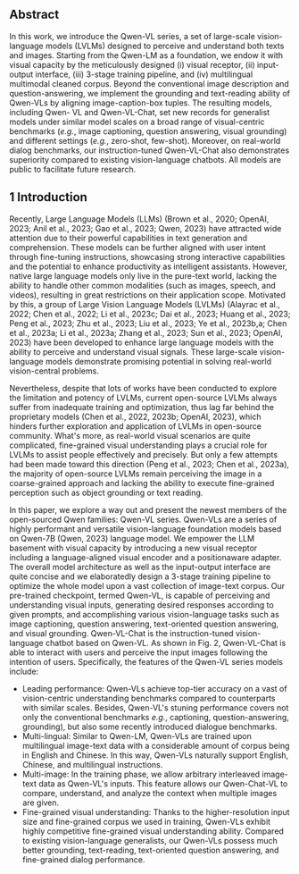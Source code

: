 ## Abstract

In this work, we introduce the Qwen-VL series, a set of large-scale vision-language models
(LVLMs) designed to perceive and understand both texts and images. Starting from the Qwen-LM as a foundation, we endow it with visual capacity by the meticulously designed (i) visual receptor, (ii) input-output interface, (iii) 3-stage training pipeline, and
(iv) multilingual multimodal cleaned corpus. Beyond the conventional image description and question-answering, we implement the grounding and text-reading ability of Qwen-VLs by aligning image-caption-box tuples. The resulting models, including Qwen-
VL and Qwen-VL-Chat, set new records for generalist models under similar model scales on a broad range of visual-centric benchmarks (*e.g.*, image captioning, question answering, visual grounding) and different settings (*e.g.*, zero-shot, few-shot). Moreover, on real-world dialog benchmarks, our instruction-tuned Qwen-VL-Chat also demonstrates superiority compared to existing vision-language chatbots. All models are public to facilitate future research.

## 1 Introduction

Recently, Large Language Models (LLMs) (Brown et al., 2020; OpenAI, 2023; Anil et al., 2023; Gao et al., 2023; Qwen, 2023) have attracted wide attention due to their powerful capabilities in text generation and comprehension. These models can be further aligned with user intent through fine-tuning instructions, showcasing strong interactive capabilities and the potential to enhance productivity as intelligent assistants. However, native large language models only live in the pure-text world, lacking the ability to handle other common modalities (such as images, speech, and videos), resulting in great restrictions on their application scope. Motivated by this, a group of Large Vision Language Models (LVLMs) (Alayrac et al., 2022; Chen et al., 2022; Li et al., 2023c; Dai et al., 2023; Huang et al., 2023; Peng et al., 2023; Zhu et al., 2023; Liu et al., 2023; Ye et al., 2023b,a; Chen et al., 2023a; Li et al., 2023a; Zhang et al., 2023; Sun et al., 2023; OpenAI, 2023) have been developed to enhance large language models with the ability to perceive and understand visual signals. These large-scale vision-language models demonstrate promising potential in solving real-world vision-central problems.

Nevertheless, despite that lots of works have been conducted to explore the limitation and potency of LVLMs, current open-source LVLMs always suffer from inadequate training and optimization, thus lag far behind the proprietary models (Chen et al., 2022, 2023b; OpenAI, 2023), which hinders further exploration and application of LVLMs in open-source community. What's more, as real-world visual scenarios are quite complicated, fine-grained visual understanding plays a crucial role for LVLMs to assist people effectively and precisely. But only a few attempts had been made toward this direction (Peng et al., 2023; Chen et al., 2023a), the majority of open-source LVLMs remain perceiving the image in a coarse-grained approach and lacking the ability to execute fine-grained perception such as object grounding or text reading.

In this paper, we explore a way out and present the newest members of the open-sourced Qwen families: Qwen-VL series. Qwen-VLs are a series of highly performant and versatile vision-language foundation models based on Qwen-7B (Qwen, 2023) language model. We empower the LLM basement with visual capacity by introducing a new visual receptor including a language-aligned visual encoder and a positionaware adapter. The overall model architecture as well as the input-output interface are quite concise and we elaboratedly design a 3-stage training pipeline to optimize the whole model upon a vast collection of image-text corpus. Our pre-trained checkpoint, termed Qwen-VL, is capable of perceiving and understanding visual inputs, generating desired responses according to given prompts, and accomplishing various vision-language tasks such as image captioning, question answering, text-oriented question answering, and visual grounding. Qwen-VL-Chat is the instruction-tuned vision-language chatbot based on Qwen-VL. As shown in Fig. 2, Qwen-VL-Chat is able to interact with users and perceive the input images following the intention of users. Specifically, the features of the Qwen-VL series models include:

- Leading performance: Qwen-VLs achieve top-tier accuracy on a vast of vision-centric understanding
benchmarks compared to counterparts with similar scales. Besides, Qwen-VL's stuning performance covers not only the conventional benchmarks *e.g.*, captioning, question-answering, grounding), but also some recently introduced dialogue benchmarks.
- Multi-lingual: Similar to Qwen-LM, Qwen-VLs are trained upon multilingual image-text data with a
considerable amount of corpus being in English and Chinese. In this way, Qwen-VLs naturally support English, Chinese, and multilingual instructions.
- Multi-image: In the training phase, we allow arbitrary interleaved image-text data as Qwen-VL's inputs.
This feature allows our Qwen-Chat-VL to compare, understand, and analyze the context when multiple
images are given.
- Fine-grained visual understanding: Thanks to the higher-resolution input size and fine-grained corpus
we used in training, Qwen-VLs exhibit highly competitive fine-grained visual understanding ability.
Compared to existing vision-language generalists, our Qwen-VLs possess much better grounding, text-reading, text-oriented question answering, and fine-grained dialog performance.


